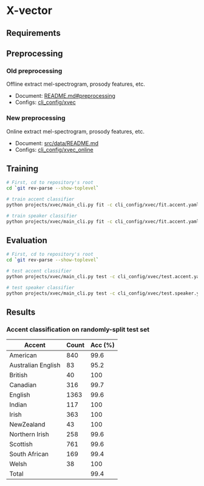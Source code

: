 # X-vector

## Requirements

## Preprocessing

### Old preprocessing
Offline extract mel-spectrogram, prosody features, etc.
- Document: [README.md#preprocessing](/README.md#preprocessing)
- Configs: [cli_config/xvec](/cli_config/xvec/)

### New preprocessing
Online extract mel-spectrogram, prosody features, etc.
- Document: [src/data/README.md](/src/data/README.md)
- Configs: [cli_config/xvec_online](/cli_config/xvec_online)

## Training

```bash
# First, cd to repository's root
cd `git rev-parse --show-toplevel`

# train accent classifier
python projects/xvec/main_cli.py fit -c cli_config/xvec/fit.accent.yaml

# train speaker classifier
python projects/xvec/main_cli.py fit -c cli_config/xvec/fit.accent.yaml
```

## Evaluation

```bash
# First, cd to repository's root
cd `git rev-parse --show-toplevel`

# test accent classifier
python projects/xvec/main_cli.py test -c cli_config/xvec/test.accent.yaml --ckpt_path <ckpt_path>

# test speaker classifier
python projects/xvec/main_cli.py test -c cli_config/xvec/test.speaker.yaml --ckpt_path <ckpt_path>
```

## Results
### Accent classification on randomly-split test set
| Accent | Count | Acc (\%) |
| --- | --- | --- |
| American | 840 | 99.6 |
| Australian English | 83 | 95.2 |
| British | 40 | 100 |
| Canadian | 316 | 99.7 |
| English | 1363 | 99.6 |
| Indian | 117 | 100 |
| Irish | 363 | 100 |
| NewZealand | 43 | 100 |
| Northern Irish | 258 | 99.6 |
| Scottish | 761 | 99.6 |
| South African | 169 | 99.4 |
| Welsh | 38 | 100 |
| Total || 99.4 |
